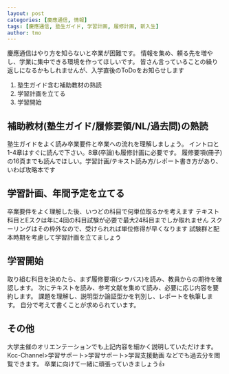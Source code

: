 ```yaml
---
layout: post
categories: [慶應通信, 情報]
tags: [慶應通信, 塾生ガイド, 学習計画, 履修計画, 新入生]
author: tmo
---
```

慶應通信はやり方を知らないと卒業が困難です。
情報を集め、頼る先を増やし、学業に集中できる環境を作ってほしいです。
皆さん言っていることの繰り返しになるかもしれませんが、入学直後のToDoをお知らせします

1. 塾生ガイド含む補助教材の熟読
2. 学習計画を立てる
3. 学習開始

## 補助教材(塾生ガイド/履修要領/NL/過去問)の熟読
塾生ガイドをよく読み卒業要件と卒業への流れを理解しましょう。
イントロと1-4章はすぐに読んで下さい。8章(卒論)も履修計画に必要です。
履修要項(冊子)の16頁までも読んでほしい。学習計画/テキスト読み方/レポート書き方があり、いわば攻略本です

## 学習計画、年間予定を立てる
卒業要件をよく理解した後、いつどの科目で何単位取るかを考えます
テキスト科目とEスクは年に4回の科目試験が必要で最大24科目までしか取れません
スクーリングはその枠外なので、受けられれば単位修得が早くなります
試験群と配本時期を考慮して学習計画を立てましょう

## 学習開始
取り組む科目を決めたら、まず履修要項(シラバス)を読み、教員からの期待を確認します。
次にテキストを読み、参考文献を集めて読み、必要に応じ内容を要約します。
課題を理解し、説明型か論証型かを判別し、レポートを執筆します。
自分で考えて書くことが求められています。

## その他
大学主催のオリエンテーションでも上記内容を細かく説明していただけます。
Kcc-Channel>学習サポート>学習サポート>学習支援動画 などでも過去分を閲覧できます。
卒業に向けて一緒に頑張っていきましょう👍
